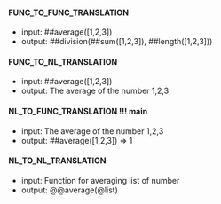 #### FUNC_TO_FUNC_TRANSLATION
- input: ##average([1,2,3])
- output: ##division(##sum([1,2,3]), ##length([1,2,3]))

#### FUNC_TO_NL_TRANSLATION
- input: ##average([1,2,3])
- output: The average of the number 1,2,3

#### NL_TO_FUNC_TRANSLATION **!!! main**
- input: The average of the number 1,2,3
- output: ##average([1,2,3]) => 1

#### NL_TO_NL_TRANSLATION
- input: Function for averaging list of number
- output: @@average(@list)